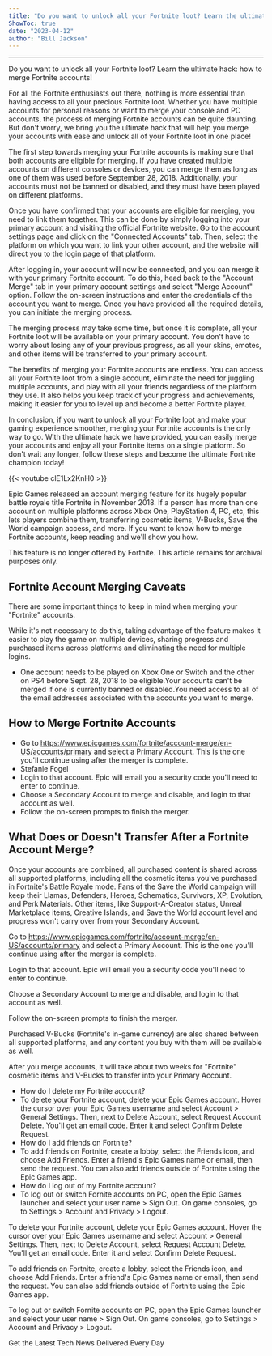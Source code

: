```yaml
---
title: "Do you want to unlock all your Fortnite loot? Learn the ultimate hack: how to merge Fortnite accounts!"
ShowToc: true 
date: "2023-04-12"
author: "Bill Jackson"
---
```

*****
Do you want to unlock all your Fortnite loot? Learn the ultimate hack: how to merge Fortnite accounts!

For all the Fortnite enthusiasts out there, nothing is more essential than having access to all your precious Fortnite loot. Whether you have multiple accounts for personal reasons or want to merge your console and PC accounts, the process of merging Fortnite accounts can be quite daunting. But don't worry, we bring you the ultimate hack that will help you merge your accounts with ease and unlock all of your Fortnite loot in one place!

The first step towards merging your Fortnite accounts is making sure that both accounts are eligible for merging. If you have created multiple accounts on different consoles or devices, you can merge them as long as one of them was used before September 28, 2018. Additionally, your accounts must not be banned or disabled, and they must have been played on different platforms.

Once you have confirmed that your accounts are eligible for merging, you need to link them together. This can be done by simply logging into your primary account and visiting the official Fortnite website. Go to the account settings page and click on the "Connected Accounts" tab. Then, select the platform on which you want to link your other account, and the website will direct you to the login page of that platform.

After logging in, your account will now be connected, and you can merge it with your primary Fortnite account. To do this, head back to the "Account Merge" tab in your primary account settings and select "Merge Account" option. Follow the on-screen instructions and enter the credentials of the account you want to merge. Once you have provided all the required details, you can initiate the merging process.

The merging process may take some time, but once it is complete, all your Fortnite loot will be available on your primary account. You don't have to worry about losing any of your previous progress, as all your skins, emotes, and other items will be transferred to your primary account.

The benefits of merging your Fortnite accounts are endless. You can access all your Fortnite loot from a single account, eliminate the need for juggling multiple accounts, and play with all your friends regardless of the platform they use. It also helps you keep track of your progress and achievements, making it easier for you to level up and become a better Fortnite player.

In conclusion, if you want to unlock all your Fortnite loot and make your gaming experience smoother, merging your Fortnite accounts is the only way to go. With the ultimate hack we have provided, you can easily merge your accounts and enjoy all your Fortnite items on a single platform. So don't wait any longer, follow these steps and become the ultimate Fortnite champion today!

{{< youtube clE1Lx2KnH0 >}} 




Epic Games released an account merging feature for its hugely popular battle royale title Fortnite in November 2018. If a person has more than one account on multiple platforms across Xbox One, PlayStation 4, PC, etc, this lets players combine them, transferring cosmetic items, V-Bucks, Save the World campaign access, and more. If you want to know how to merge Fortnite accounts, keep reading and we'll show you how.

 
This feature is no longer offered by Fortnite. This article remains for archival purposes only.
 
##   Fortnite Account Merging Caveats  
 

There are some important things to keep in mind when merging your "Fortnite" accounts.

 
While it's not necessary to do this, taking advantage of the feature makes it easier to play the game on multiple devices, sharing progress and purchased items across platforms and eliminating the need for multiple logins. 
 
- One account needs to be played on Xbox One or Switch and the other on PS4 before Sept. 28, 2018 to be eligible.Your accounts can't be merged if one is currently banned or disabled.You need access to all of the email addresses associated with the accounts you want to merge.

 
##   How to Merge Fortnite Accounts  
 
- Go to https://www.epicgames.com/fortnite/account-merge/en-US/accounts/primary and select a Primary Account. This is the one you'll continue using after the merger is complete.
 - Stefanie Fogel
 - Login to that account. Epic will email you a security code you'll need to enter to continue.
 - Choose a Secondary Account to merge and disable, and login to that account as well.
 - Follow the on-screen prompts to finish the merger.

 
##   What Does or Doesn't Transfer After a Fortnite Account Merge?  
 

Once your accounts are combined, all purchased content is shared across all supported platforms, including all the cosmetic items you've purchased in Fortnite's Battle Royale mode. Fans of the Save the World campaign will keep their Llamas, Defenders, Heroes, Schematics, Survivors, XP, Evolution, and Perk Materials. Other items, like Support-A-Creator status, Unreal Marketplace items, Creative Islands, and Save the World account level and progress won't carry over from your Secondary Account.

 

Go to https://www.epicgames.com/fortnite/account-merge/en-US/accounts/primary and select a Primary Account. This is the one you'll continue using after the merger is complete.

 

Login to that account. Epic will email you a security code you'll need to enter to continue.

 

Choose a Secondary Account to merge and disable, and login to that account as well.

 

Follow the on-screen prompts to finish the merger.

 

Purchased V-Bucks (Fortnite's in-game currency) are also shared between all supported platforms, and any content you buy with them will be available as well.

 
After you merge accounts, it will take about two weeks for "Fortnite" cosmetic items and V-Bucks to transfer into your Primary Account.
 
- How do I delete my Fortnite account?
 - To delete your Fortnite account, delete your Epic Games account. Hover the cursor over your Epic Games username and select Account > General Settings. Then, next to Delete Account, select Request Account Delete. You'll get an email code. Enter it and select Confirm Delete Request.
 - How do I add friends on Fortnite?
 - To add friends on Fortnite, create a lobby, select the Friends icon, and choose Add Friends. Enter a friend's Epic Games name or email, then send the request. You can also add friends outside of Fortnite using the Epic Games app.
 - How do I log out of my Fortnite account?
 - To log out or switch Fornite accounts on PC, open the Epic Games launcher and select your user name > Sign Out. On game consoles, go to Settings > Account and Privacy > Logout.

 
To delete your Fortnite account, delete your Epic Games account. Hover the cursor over your Epic Games username and select Account > General Settings. Then, next to Delete Account, select Request Account Delete. You'll get an email code. Enter it and select Confirm Delete Request.
 
To add friends on Fortnite, create a lobby, select the Friends icon, and choose Add Friends. Enter a friend's Epic Games name or email, then send the request. You can also add friends outside of Fortnite using the Epic Games app.
 
To log out or switch Fornite accounts on PC, open the Epic Games launcher and select your user name > Sign Out. On game consoles, go to Settings > Account and Privacy > Logout.
 

Get the Latest Tech News Delivered Every Day




